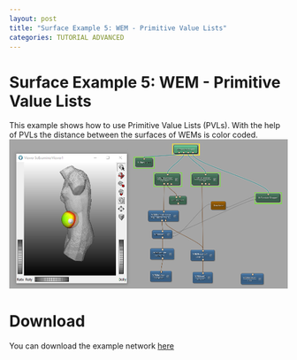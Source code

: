 ```yaml
---
layout: post
title: "Surface Example 5: WEM - Primitive Value Lists"
categories: TUTORIAL ADVANCED
---
```


# Surface Example 5: WEM - Primitive Value Lists
This example shows how to use Primitive Value Lists (PVLs). With the help of PVLs the distance between the surfaces of WEMs is color coded.
![Screenshot](/examples/data_objects/surface_objects/example5/image.png)

# Download
You can download the example network [here](/examples/data_objects/surface_objects/example5/SurfaceExample5.mlab)
